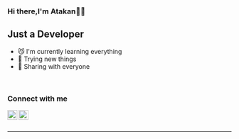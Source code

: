 ### Hi there,I'm Atakan💇‍♂️
## Just a Developer

- 😼 I'm currently learning everything
- 🐗 Trying new things
- 🔺 Sharing with everyone

<br />

### Connect with me


[<img align="left" alt="Atakan-droid | LinkedIn" width="22px" src="https://cdn.exclaimer.com/Handbook%20Images/linkedin-icon_24x24.png" />][linkedin]
[<img align="left" alt="Atakan-droid | Twitter" width="22px" src="https://cdn.exclaimer.com/Handbook%20Images/twitter-icon_24x24.png" />][twitter]

[twitter]:https://twitter.com/Atakan_gcr
[linkedin]:https://www.linkedin.com/in/atakangocer/

<br />
<br />

---


